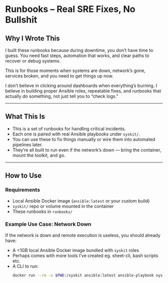 # Runbooks – Real SRE Fixes, No Bullshit

## Why I Wrote This

I built these runbooks because during downtime, you don’t have time to guess. You need fast steps, automation that works, and clear paths to recover or debug systems.

This is for those moments when systems are down, network’s gone, services broken, and you need to get things up now.

I don’t believe in clicking around dashboards when everything’s burning. I believe in building proper Ansible roles, repeatable fixes, and runbooks that actually *do* something, not just tell you to “check logs.”

---

## What This Is

- This is a set of runbooks for handling critical incidents.
- Each one is paired with real Ansible playbooks under `syskit/`.
- You can use these to fix things manually or wire them into automated pipelines later.
- They’re all built to run even if the network’s down — bring the container, mount the toolkit, and go.

---

## How to Use

### Requirements

- Local Ansible Docker image (`ansible:latest` or your custom build)
- `syskit/` repo or volume mounted in the container
- These runbooks in `runbooks/`

### Example Use Case: Network Down

If the network is down and remote execution is useless, you should already have:

- A <1GB local Ansible Docker image bundled with `syskit` roles
- Perhaps comes with more tools I've created eg. sheet-cli, bash scripts etc.
- A CLI to run:  
  ```bash
  docker run --rm -v $PWD:/syskit ansible:latest ansible-playbook syskit/network/inspect-fix-network.yml
